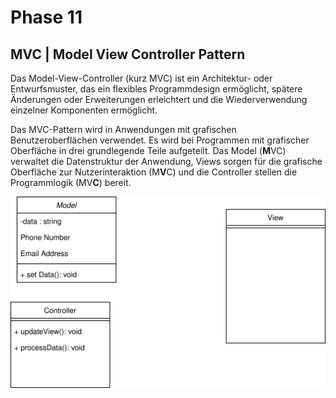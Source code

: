 # Phase 11
## MVC | Model View Controller Pattern
Das Model-View-Controller (kurz MVC) ist ein Architektur- oder Entwurfsmuster, das ein flexibles Programmdesign ermöglicht, spätere Änderungen oder Erweiterungen erleichtert und die Wiederverwendung einzelner Komponenten ermöglicht.

Das MVC-Pattern wird in Anwendungen mit grafischen Benutzeroberflächen verwendet. Es wird bei Programmen mit grafischer Oberfläche in drei grundlegende Teile aufgeteilt.
Das Model (**M**VC) verwaltet die Datenstruktur der Anwendung, Views sorgen für die grafische Oberfläche zur Nutzerinteraktion (M**V**C) und die Controller stellen die Programmlogik (MV**C**) bereit.

![Datenbankmodell](https://raw.githubusercontent.com/fabi321/lf8-itsystemhaus-software/main/Klassendiagramm_GUI.drawio.svg)
